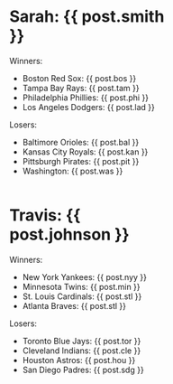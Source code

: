 <div>
<div style="width: 300px; float: left">
<h1>Sarah: {{ post.smith }}</h1>
<p>Winners:
	<ul>
		<li>Boston Red Sox: {{ post.bos }}</li>
		<li>Tampa Bay Rays: {{ post.tam }}</li>
		<li>Philadelphia Phillies: {{ post.phi }}</li>
		<li>Los Angeles Dodgers: {{ post.lad }}</li>
	</ul>
</p>
<p>Losers:
	<ul>
		<li>Baltimore Orioles: {{ post.bal }}</li>
		<li>Kansas City Royals: {{ post.kan }}</li>
		<li>Pittsburgh Pirates: {{ post.pit }}</li>
		<li>Washington: {{ post.was }}</li>
	</ul>
</p>
</div>
<div style="width: 300px; float: left">
<h1>Travis: {{ post.johnson }}</h1>
<p>Winners:
	<ul>
		<li>New York Yankees: {{ post.nyy }}</li>
		<li>Minnesota Twins: {{ post.min }}</li>
		<li>St. Louis Cardinals: {{ post.stl }}</li>
		<li>Atlanta Braves: {{ post.stl }}</li>
	</ul>
</p>
<p>Losers:
	<ul>
		<li>Toronto Blue Jays: {{ post.tor }}</li>
		<li>Cleveland Indians: {{ post.cle }}</li>
		<li>Houston Astros: {{ post.hou }}</li>
		<li>San Diego Padres: {{ post.sdg }}</li>
	</ul>
</p>
</div>
<div class="clearfix"></div>
</div>
